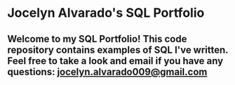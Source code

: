# Jocelyn Alvarado's SQL Portfolio

## Welcome to my SQL Portfolio! This code repository contains examples of SQL I've written. Feel free to take a look and email if you have any questions: jocelyn.alvarado009@gmail.com
